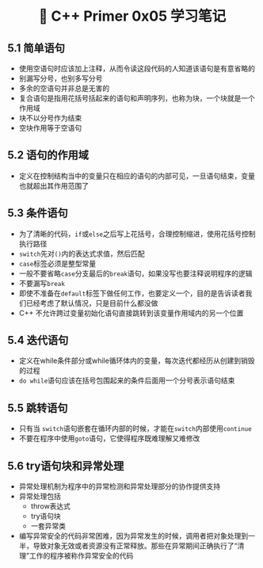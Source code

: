 <h1 align="center">📔 C++ Primer 0x05 学习笔记</h1>

## 5.1 简单语句

* 使用空语句时应该加上注释，从而令读这段代码的人知道该语句是有意省略的
* 别漏写分号，也别多写分号
* 多余的空语句并非总是无害的
* 复合语句是指用花括号括起来的语句和声明序列，也称为块，一个块就是一个作用域
* 块不以分号作为结束
* 空块作用等于空语句

## 5.2 语句的作用域

* 定义在控制结构当中的变量只在相应的语句的内部可见，一旦语句结束，变量也就超出其作用范围了

## 5.3 条件语句

* 为了清晰的代码，`if`或`else`之后写上花括号，合理控制缩进，使用花括号控制执行路径
* `switch`先对`()`内的表达式求值，然后匹配
* `case`标签必须是整型常量
* 一般不要省略`case`分支最后的`break`语句，如果没写也要注释说明程序的逻辑
* 不要漏写`break`
* 即使不准备在`default`标签下做任何工作，也要定义一个，目的是告诉读者我们已经考虑了默认情况，只是目前什么都没做
* C++ 不允许跨过变量初始化语句直接跳转到该变量作用域内的另一个位置

## 5.4 迭代语句

* 定义在while条件部分或while循环体内的变量，每次迭代都经历从创建到销毁的过程
* `do while`语句应该在括号包围起来的条件后面用一个分号表示语句结束

## 5.5 跳转语句

* 只有当 `switch`语句嵌套在循环内部的时候，才能在`switch`内部使用`continue`
* 不要在程序中使用`goto`语句，它使得程序既难理解又难修改

## 5.6 try语句块和异常处理

* 异常处理机制为程序中的异常检测和异常处理部分的协作提供支持
* 异常处理包括
	* throw表达式
	* try语句块
	* 一套异常类
* 编写异常安全的代码非常困难，因为异常发生的时候，调用者把对象处理到一半，导致对象无效或者资源没有正常释放。那些在异常期间正确执行了“清理”工作的程序被称作异常安全的代码

